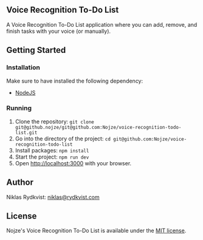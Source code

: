 ## Voice Recognition To-Do List

A Voice Recognition To-Do List application where you can add, remove, and finish tasks with your voice (or manually).
## Getting Started

### Installation

Make sure to have installed the following dependency:

- [NodeJS](https://nodejs.org/)

### Running

1. Clone the repository: `git clone git@github.nojze/git@github.com:Nojze/voice-recognition-todo-list.git`
2. Go into the directory of the project: `cd git@github.com:Nojze/voice-recognition-todo-list`
3. Install packages: `npm install`
4. Start the project: `npm run dev`
5. Open [http://localhost:3000](http://localhost:3000) with your browser.

## Author

Niklas Rydkvist: [niklas@rydkvist.com](mailto:niklas@rydkvist.com)

## License
Nojze's Voice Recognition To-Do List is available under the [MIT license](https://github.com/Nojze/voice-recognition-todo-list/blob/main/LICENSE).
